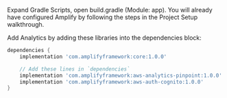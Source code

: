 Expand Gradle Scripts, open build.gradle (Module: app). You will already have configured Amplify by following the steps in the Project Setup walkthrough.

Add Analytics by adding these libraries into the dependencies block:

```groovy
dependencies {
    implementation 'com.amplifyframework:core:1.0.0'

    // Add these lines in `dependencies`
    implementation 'com.amplifyframework:aws-analytics-pinpoint:1.0.0'
    implementation 'com.amplifyframework:aws-auth-cognito:1.0.0'
}
```